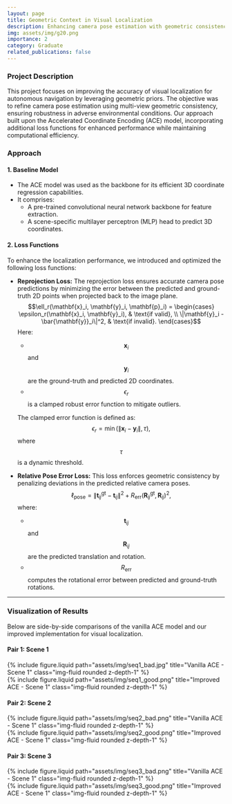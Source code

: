 ```yaml
---
layout: page
title: Geometric Context in Visual Localization
description: Enhancing camera pose estimation with geometric consistency for robust visual localization.
img: assets/img/g20.png
importance: 2
category: Graduate
related_publications: false
---
```


### Project Description
This project focuses on improving the accuracy of visual localization for autonomous navigation by leveraging geometric priors. The objective was to refine camera pose estimation using multi-view geometric consistency, ensuring robustness in adverse environmental conditions. Our approach built upon the Accelerated Coordinate Encoding (ACE) model, incorporating additional loss functions for enhanced performance while maintaining computational efficiency.

### Approach
#### 1. Baseline Model
- The ACE model was used as the backbone for its efficient 3D coordinate regression capabilities.
- It comprises:
  - A pre-trained convolutional neural network backbone for feature extraction.
  - A scene-specific multilayer perceptron (MLP) head to predict 3D coordinates.

#### 2. Loss Functions
To enhance the localization performance, we introduced and optimized the following loss functions:

- **Reprojection Loss:**
  The reprojection loss ensures accurate camera pose predictions by minimizing the error between the predicted and ground-truth 2D points when projected back to the image plane.
  $$\ell_r(\mathbf{x}_i, \mathbf{y}_i, \mathbf{p}_i) = 
  \begin{cases} 
  \epsilon_r(\mathbf{x}_i, \mathbf{y}_i), & \text{if valid}, \\
  \|\mathbf{y}_i - \bar{\mathbf{y}}_i\|^2, & \text{if invalid}.
  \end{cases}$$
  Here:
  - $$ \mathbf{x}_i$$ and $$\mathbf{y}_i $$ are the ground-truth and predicted 2D coordinates.
  - $$ \epsilon_r $$ is a clamped robust error function to mitigate outliers.

  The clamped error function is defined as:
  $$\epsilon_r = \min(\|\mathbf{x}_i - \mathbf{y}_i\|, \tau),$$
  where $$\tau$$ is a dynamic threshold.

- **Relative Pose Error Loss:**
  This loss enforces geometric consistency by penalizing deviations in the predicted relative camera poses.
  $$\ell_{\text{pose}} = \| \mathbf{t}_{ij}^{\text{gt}} - \mathbf{t}_{ij} \|^2 + R_{\text{err}}(\mathbf{R}_{ij}^{\text{gt}}, \mathbf{R}_{ij})^2,$$
  where:
  - $$\mathbf{t}_{ij}$$ and $$\mathbf{R}_{ij}$$ are the predicted translation and rotation.
  - $$R_{\text{err}}$$ computes the rotational error between predicted and ground-truth rotations.

---

### Visualization of Results
Below are side-by-side comparisons of the vanilla ACE model and our improved implementation for visual localization.

#### Pair 1: Scene 1
<div class="row">
  <div class="col-sm-6 text-center">
    {% include figure.liquid path="assets/img/seq1_bad.jpg" title="Vanilla ACE - Scene 1" class="img-fluid rounded z-depth-1" %}
  </div>
  <div class="col-sm-6 text-center">
    {% include figure.liquid path="assets/img/seq1_good.png" title="Improved ACE - Scene 1" class="img-fluid rounded z-depth-1" %}
  </div>
</div>

#### Pair 2: Scene 2
<div class="row">
  <div class="col-sm-6 text-center">
    {% include figure.liquid path="assets/img/seq2_bad.png" title="Vanilla ACE - Scene 1" class="img-fluid rounded z-depth-1" %}
  </div>
  <div class="col-sm-6 text-center">
    {% include figure.liquid path="assets/img/seq2_good.png" title="Improved ACE - Scene 1" class="img-fluid rounded z-depth-1" %}
  </div>
</div>

#### Pair 3: Scene 3
<div class="row">
  <div class="col-sm-6 text-center">
    {% include figure.liquid path="assets/img/seq3_bad.png" title="Vanilla ACE - Scene 1" class="img-fluid rounded z-depth-1" %}
  </div>
  <div class="col-sm-6 text-center">
    {% include figure.liquid path="assets/img/seq3_good.png" title="Improved ACE - Scene 1" class="img-fluid rounded z-depth-1" %}
  </div>
</div>